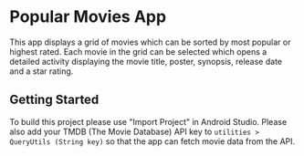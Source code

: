 Popular Movies App
===================================

This app displays a grid of movies which can be sorted by most popular
or highest rated. Each movie in the grid can be selected which opens
a detailed activity displaying the movie title, poster, synopsis, release 
date and a star rating. 


Getting Started
---------------

To build this project please use "Import Project" in Android Studio. 
Please also add your TMDB (The Movie Database) API key to 
`utilities > QueryUtils (String key)` so that the app can fetch movie
data from the API.
